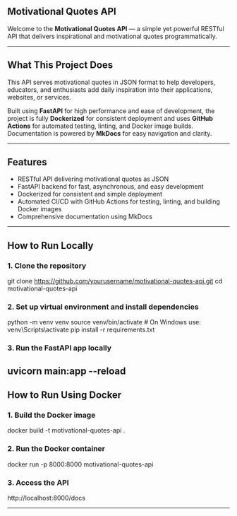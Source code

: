 ## Motivational Quotes API

Welcome to the **Motivational Quotes API** — a simple yet powerful RESTful API that delivers inspirational and motivational quotes programmatically.

---

## What This Project Does

This API serves motivational quotes in JSON format to help developers, educators, and enthusiasts add daily inspiration into their applications, websites, or services.

Built using **FastAPI** for high performance and ease of development, the project is fully **Dockerized** for consistent deployment and uses **GitHub Actions** for automated testing, linting, and Docker image builds. Documentation is powered by **MkDocs** for easy navigation and clarity.

---

## Features

- RESTful API delivering motivational quotes as JSON  
- FastAPI backend for fast, asynchronous, and easy development  
- Dockerized for consistent and simple deployment  
- Automated CI/CD with GitHub Actions for testing, linting, and building Docker images  
- Comprehensive documentation using MkDocs  

---

## How to Run Locally

### 1. Clone the repository

git clone https://github.com/yourusername/motivational-quotes-api.git
cd motivational-quotes-api

### 2.  Set up virtual environment and install dependencies

python -m venv venv
source venv/bin/activate   # On Windows use: venv\Scripts\activate
pip install -r requirements.txt

### 3.  Run the FastAPI app locally

uvicorn main:app --reload
---
## How to Run Using Docker

### 1. Build the Docker image

docker build -t motivational-quotes-api .

### 2.  Run the Docker container

docker run -p 8000:8000 motivational-quotes-api

### 3. Access the API

http://localhost:8000/docs

---
